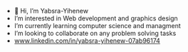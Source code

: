 - 👋 Hi, I’m Yabsra-Yihenew
- I’m interested in Web development and graphics design
- I’m currently learning computer science and managment
- I’m looking to collaborate on any problem solving tasks 
- www.linkedin.com/in/yabsra-yihenew-07ab96174

<!---
Yabsra-Yihenew/Yabsra-Yihenew is a ✨ special ✨ repository because its `README.md` (this file) appears on your GitHub profile.
You can click the Preview link to take a look at your changes.
--->
